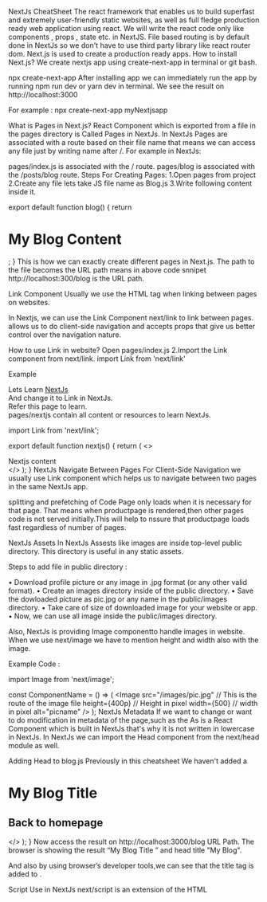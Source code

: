 NextJs CheatSheet
The react framework that enables us to build superfast and extremely user-friendly static websites, as well as full fledge production ready web application using react.
We will write the react code only like components , props , state etc. in NextJS.
File based routing is by default done in NextJs so we don't have to use third party library like react router dom.
Next.js is used to create a production ready apps.
How to install Next.js?
We create nextjs app using create-next-app in terminal or git bash.

npx create-next-app
After installing app we can immediately run the app by running npm run dev or yarn dev in terminal. We see the result on http://localhost:3000

For example : npx create-next-app myNextjsapp

What is Pages in Next.js?
React Component which is exported from a file in the pages directory is Called Pages in NextJs. In NextJs Pages are associated with a route based on their file name that means we can access any file just by writing name after /. For example in NextJs:

pages/index.js is associated with the / route.
pages/blog is associated with the /posts/blog route.
Steps For Creating Pages: 1.Open pages from project 2.Create any file lets take JS file name as Blog.js 3.Write following content inside it.

export default function blog() {
  return <h1>My Blog Content</h1>;
}
This is how we can exactly create different pages in Next.js. The path to the file becomes the URL path means in above code snnipet http://localhost:300/blog is the URL path.

Link Component
Usually we use the HTML tag when linking between pages on websites.

In Nextjs, we can use the Link Component next/link to link between pages. <Link></Link> allows us to do client-side navigation and accepts props that give us better control over the navigation nature.

How to use Link in website?
Open pages/index.js 2.Import the Link component from next/link.
import Link from 'next/link'

Example
<div className="container">
  Lets Learn <a href="https://nextjs.org">NextJs </a>
</div>
And change it to Link in NextJs.

<div className="container">
  Refer <Link href="/nextjs">this page to learn.</Link>
</div>
pages/nextjs contain all content or resources to learn NextJs.

import Link from 'next/link';

export default function nextjs() {
  return (
    <>
      <div>
      Nextjs content
      </div>
    </>
  );
}
NextJs Navigate Between Pages
For Client-Side Navigation we usually use Link component which helps us to navigate between two pages in the same NextJs app.

splitting and prefetching of Code
Page only loads when it is necessary for that page. That means when productpage is rendered,then other pages code is not served initially.This will help to nssure that productpage loads fast regardless of number of pages.

NextJs Assets
In NextJs Assests like images are inside top-level public directory. This directory is useful in any static assets.

Steps to add file in public directory :

• Download profile picture or any image in .jpg format (or any other valid format). • Create an images directory inside of the public directory. • Save the dowloaded picture as pic.jpg or any name in the public/images directory. • Take care of size of downloaded image for your website or app. • Now, we can use all image inside the public/images directory.

Also, NextJs is providing Image componentto handle images in website. When we use next/image we have to mention height and width also with the image.

Example Code :

import Image from 'next/image';

const ComponentName = () => (
  <Image
    src="/images/pic.jpg" // This is the route of the image file
    height={400p} // Height in pixel
    width={500} // width in pixel
    alt="picname"
  />
);
NextJs Metadata
If we want to change or want to do modification in metadata of the page,such as the <title> HTML tag then how can we do it in Nextjs?

Lets open pages/index.js in your editor and we will see these following lines :
<Head>
  <title>Create Next App</title>
  <link rel="icon" href="/favicon.ico" />
</Head>
As is a React Component which is built in NextJs that's why it is not written in lowercase in NextJs. In NextJs we can import the Head component from the next/head module as well.

Adding Head to blog.js Previously in this cheatsheet We haven't added a <title> to our /posts/blog route. Let's add one. Open the pages/blog.js file and add an import for Head from next/head at the beginning of the file.

import Head from 'next/head';

Then, we should update our exported Blog component to include the Head component in blog.

Code sample is following:

export default function blog() {
  return (
    <>
      <Head>
        <title>My Blog</title>
      </Head>
      <h1>My Blog Title</h1>
      <h2>
        <Link href="/">
          <a>Back to homepage</a>
        </Link>
      </h2>
    </>
  );
}
Now access the result on http://localhost:3000/blog URL Path. The browser is showing the result “My Blog Title ” and head title "My Blog".

And also by using browser’s developer tools,we can see that the title tag is added to .

Script Use in NextJs
next/script is an extension of the HTML <script> element. For using script tag in NextJs we add an import for Script from next/script at the beginning of the file.

import Script from 'next/script';
CSS STYLING
In our created NextJs app we can see a folder called styles with two CSS files:

global stylesheet i.e globals.css
CSS module i.e Home.module.css or Contact.module.css.
So why this 2 different CSS??

In global CSS whatever we add it will applied on any content of the project so we have to always take care of creating unique class names but moduleCss allows us to use the same CSS class name in different files without worrying about class name collisions.

Creating API Routes in NextJs
API Routes helps us to create an API inside a NextJs app. We can do so by creating a function inside the pages/api directory which has following format:

req = HTTP incoming message, res = HTTP server response

export default function routehandler(req, res) {
  // ...
}
Example of simple API

Creating a file called hello.js in pages/api with the following code:
export default function routehandler(req, res) {
  res.status(200).json({ text: 'Hello' });
}
And access it at http://localhost:3000/api/hello. we should see {"text":"Hello"} on web browser.Tha's how we successfully created our first route API.

Happy Learning!!

Thank You!
